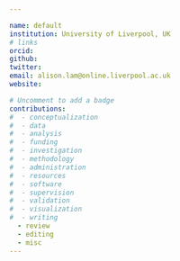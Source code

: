 ```yaml
---

name: default  
institution: University of Liverpool, UK
# links
orcid:
github:
twitter:
email: alison.lam@online.liverpool.ac.uk
website:

# Uncomment to add a badge
contributions:
#  - ​conceptualization
#  - data
#  - analysis
#  - funding​
#  - ​investigation
#  - ​methodology
#  - administration​
#  - ​resources
#  - ​software
#  - ​supervision
#  - ​validation
#  - ​visualization
#  - writing
  - review
  - editing
  - misc
---
```


